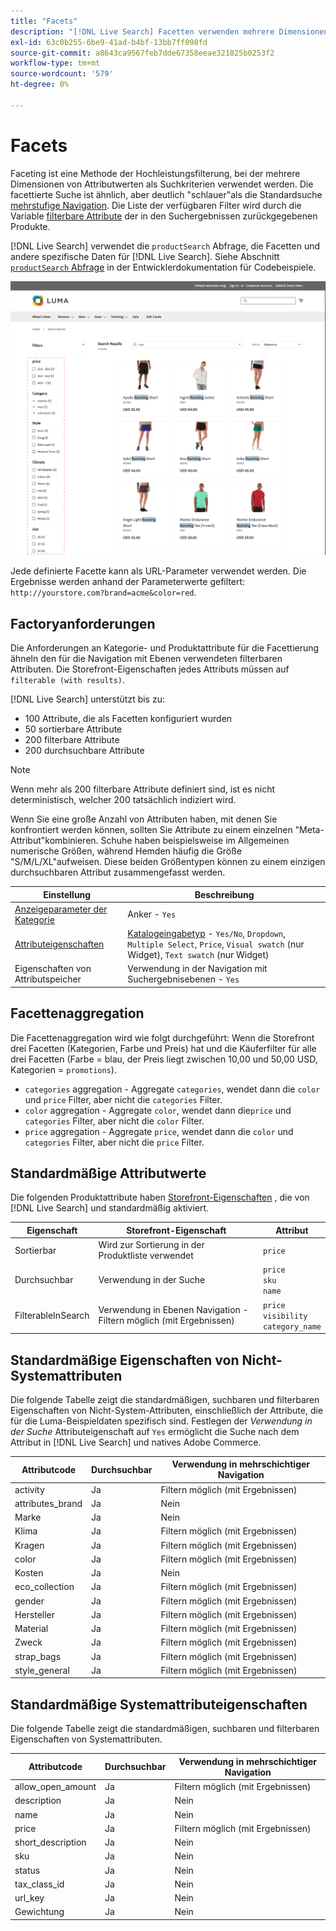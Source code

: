 ```yaml
---
title: "Facets"
description: "[!DNL Live Search] Facetten verwenden mehrere Dimensionen von Attributwerten als Suchkriterien."
exl-id: 63c0b255-6be9-41ad-b4bf-13bb7ff098fd
source-git-commit: a8643ca9567feb7dde67358eeae321825b0253f2
workflow-type: tm+mt
source-wordcount: '579'
ht-degree: 0%

---
```


# Facets

Faceting ist eine Methode der Hochleistungsfilterung, bei der mehrere Dimensionen von Attributwerten als Suchkriterien verwendet werden. Die facettierte Suche ist ähnlich, aber deutlich &quot;schlauer&quot;als die Standardsuche [mehrstufige Navigation](https://experienceleague.adobe.com/docs/commerce-admin/catalog/catalog/navigation/navigation-layered.html). Die Liste der verfügbaren Filter wird durch die Variable [filterbare Attribute](https://experienceleague.adobe.com/docs/commerce-admin/catalog/catalog/navigation/navigation-layered.html#filterable-attributes) der in den Suchergebnissen zurückgegebenen Produkte.

[!DNL Live Search] verwendet die `productSearch` Abfrage, die Facetten und andere spezifische Daten für [!DNL Live Search]. Siehe Abschnitt [`productSearch` Abfrage](https://developer.adobe.com/commerce/services/graphql/live-search/product-search/) in der Entwicklerdokumentation für Codebeispiele.

![Gefilterte Suchergebnisse](assets/storefront-search-results-run.png)

Jede definierte Facette kann als URL-Parameter verwendet werden. Die Ergebnisse werden anhand der Parameterwerte gefiltert: `http://yourstore.com?brand=acme&color=red`.

## Factoryanforderungen

Die Anforderungen an Kategorie- und Produktattribute für die Facettierung ähneln den für die Navigation mit Ebenen verwendeten filterbaren Attributen. Die Storefront-Eigenschaften jedes Attributs müssen auf `filterable (with results)`.

[!DNL Live Search] unterstützt bis zu:

* 100 Attribute, die als Facetten konfiguriert wurden
* 50 sortierbare Attribute
* 200 filterbare Attribute
* 200 durchsuchbare Attribute

>[!NOTE]
>
> Wenn mehr als 200 filterbare Attribute definiert sind, ist es nicht deterministisch, welcher 200 tatsächlich indiziert wird.

Wenn Sie eine große Anzahl von Attributen haben, mit denen Sie konfrontiert werden können, sollten Sie Attribute zu einem einzelnen &quot;Meta-Attribut&quot;kombinieren. Schuhe haben beispielsweise im Allgemeinen numerische Größen, während Hemden häufig die Größe &quot;S/M/L/XL&quot;aufweisen. Diese beiden Größentypen können zu einem einzigen durchsuchbaren Attribut zusammengefasst werden.

| Einstellung | Beschreibung |
|--- |--- |
| [Anzeigeparameter der Kategorie](https://experienceleague.adobe.com/docs/commerce-admin/catalog/categories/create/categories-display-settings.html) | Anker - `Yes` |
| [Attributeigenschaften](https://experienceleague.adobe.com/docs/commerce-admin/catalog/product-attributes/create/attribute-product-create.html) | [Katalogeingabetyp](https://experienceleague.adobe.com/docs/commerce-admin/catalog/product-attributes/attributes-input-types.html) - `Yes/No`, `Dropdown`, `Multiple Select`, `Price`, `Visual swatch` (nur Widget), `Text swatch` (nur Widget) |
| Eigenschaften von Attributspeicher | Verwendung in der Navigation mit Suchergebnisebenen - `Yes` |

## Facettenaggregation

Die Facettenaggregation wird wie folgt durchgeführt: Wenn die Storefront drei Facetten (Kategorien, Farbe und Preis) hat und die Käuferfilter für alle drei Facetten (Farbe = blau, der Preis liegt zwischen 10,00 und 50,00 USD, Kategorien = `promotions`).

* `categories` aggregation - Aggregate `categories`, wendet dann die `color` und `price` Filter, aber nicht die `categories` Filter.
* `color` aggregation - Aggregate `color`, wendet dann die`price` und `categories` Filter, aber nicht die `color` Filter.
* `price` aggregation - Aggregate `price`, wendet dann die `color` und `categories` Filter, aber nicht die `price` Filter.

## Standardmäßige Attributwerte

Die folgenden Produktattribute haben [Storefront-Eigenschaften](https://experienceleague.adobe.com/docs/commerce-admin/catalog/product-attributes/product-attributes.html) , die von [!DNL Live Search] und standardmäßig aktiviert.

| Eigenschaft | Storefront-Eigenschaft | Attribut |
|---|---|---|
| Sortierbar | Wird zur Sortierung in der Produktliste verwendet | `price` |
| Durchsuchbar | Verwendung in der Suche | `price` <br />`sku`<br />`name` |
| FilterableInSearch | Verwendung in Ebenen Navigation - Filtern möglich (mit Ergebnissen) | `price`<br />`visibility`<br />`category_name` |

## Standardmäßige Eigenschaften von Nicht-Systemattributen

Die folgende Tabelle zeigt die standardmäßigen, suchbaren und filterbaren Eigenschaften von Nicht-System-Attributen, einschließlich der Attribute, die für die Luma-Beispieldaten spezifisch sind. Festlegen der *Verwendung in der Suche* Attributeigenschaft auf `Yes` ermöglicht die Suche nach dem Attribut in [!DNL Live Search] und natives Adobe Commerce.

| Attributcode | Durchsuchbar | Verwendung in mehrschichtiger Navigation |
|--- |--- |--- |
| activity | Ja | Filtern möglich (mit Ergebnissen) |
| attributes_brand | Ja | Nein |
| Marke | Ja | Nein |
| Klima | Ja | Filtern möglich (mit Ergebnissen) |
| Kragen | Ja | Filtern möglich (mit Ergebnissen) |
| color | Ja | Filtern möglich (mit Ergebnissen) |
| Kosten | Ja | Nein |
| eco_collection | Ja | Filtern möglich (mit Ergebnissen) |
| gender | Ja | Filtern möglich (mit Ergebnissen) |
| Hersteller | Ja | Filtern möglich (mit Ergebnissen) |
| Material | Ja | Filtern möglich (mit Ergebnissen) |
| Zweck | Ja | Filtern möglich (mit Ergebnissen) |
| strap_bags | Ja | Filtern möglich (mit Ergebnissen) |
| style_general | Ja | Filtern möglich (mit Ergebnissen) |

## Standardmäßige Systemattributeigenschaften

Die folgende Tabelle zeigt die standardmäßigen, suchbaren und filterbaren Eigenschaften von Systemattributen.

| Attributcode | Durchsuchbar | Verwendung in mehrschichtiger Navigation |
|--- |--- |--- |
| allow_open_amount | Ja | Filtern möglich (mit Ergebnissen) |
| description | Ja | Nein |
| name | Ja | Nein |
| price | Ja | Filtern möglich (mit Ergebnissen) |
| short_description | Ja | Nein |
| sku | Ja | Nein |
| status | Ja | Nein |
| tax_class_id | Ja | Nein |
| url_key | Ja | Nein |
| Gewichtung | Ja | Nein |
